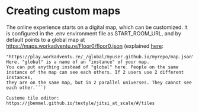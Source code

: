 # Creating custom maps

The online experience starts on a digital map, which can be customized.
It is configured in the .env environment file as START_ROOM_URL, and by default points to a global map at https://maps.workadventu.re/Floor0/floor0.json
(explained [here](https://workadventu.re/map-building): 
```Assuming your JSON map is hosted at "https://myuser.github.io/myrepo/map.json", then you can browse your map at 
"https://play.workadventu.re/_/global/myuser.github.io/myrepo/map.json". Here, "global" is a name of an "instance" of your map. 
You can put anything instead of "global" here. People on the same instance of the map can see each others. If 2 users use 2 different instances, 
they are on the same map, but in 2 parallel universes. They cannot see each other.```)

Custome tile editor: https://jbemmel.github.io/textyle/jitsi_at_scale/#/tiles

